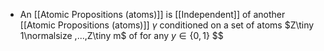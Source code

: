 - An [[Atomic Propositions (atoms)]] is [[Independent]] of another [[Atomic Propositions (atoms)]] $\gamma$ conditioned on a set of atoms $Z\tiny 1\normalsize ,...,Z\tiny m$ of for any $y \in \{ 0,1\}$
$$